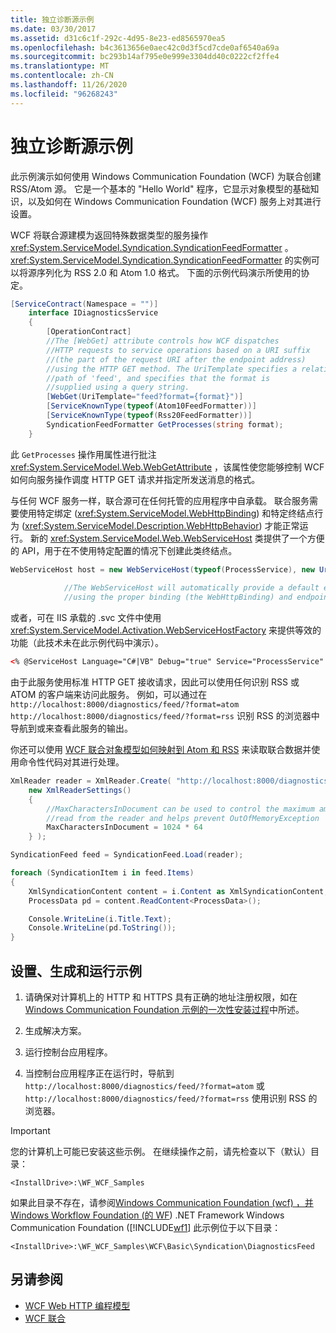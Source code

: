 ```yaml
---
title: 独立诊断源示例
ms.date: 03/30/2017
ms.assetid: d31c6c1f-292c-4d95-8e23-ed8565970ea5
ms.openlocfilehash: b4c3613656e0aec42c0d3f5cd7cde0af6540a69a
ms.sourcegitcommit: bc293b14af795e0e999e3304dd40c0222cf2ffe4
ms.translationtype: MT
ms.contentlocale: zh-CN
ms.lasthandoff: 11/26/2020
ms.locfileid: "96268243"
---
```

# <a name="stand-alone-diagnostics-feed-sample"></a>独立诊断源示例

此示例演示如何使用 Windows Communication Foundation (WCF) 为联合创建 RSS/Atom 源。 它是一个基本的 "Hello World" 程序，它显示对象模型的基础知识，以及如何在 Windows Communication Foundation (WCF) 服务上对其进行设置。  
  
 WCF 将联合源建模为返回特殊数据类型的服务操作 <xref:System.ServiceModel.Syndication.SyndicationFeedFormatter> 。 <xref:System.ServiceModel.Syndication.SyndicationFeedFormatter> 的实例可以将源序列化为 RSS 2.0 和 Atom 1.0 格式。 下面的示例代码演示所使用的协定。  
  
```csharp  
[ServiceContract(Namespace = "")]  
    interface IDiagnosticsService  
    {  
        [OperationContract]  
        //The [WebGet] attribute controls how WCF dispatches  
        //HTTP requests to service operations based on a URI suffix  
        //(the part of the request URI after the endpoint address)  
        //using the HTTP GET method. The UriTemplate specifies a relative  
        //path of 'feed', and specifies that the format is  
        //supplied using a query string.
        [WebGet(UriTemplate="feed?format={format}")]  
        [ServiceKnownType(typeof(Atom10FeedFormatter))]  
        [ServiceKnownType(typeof(Rss20FeedFormatter))]  
        SyndicationFeedFormatter GetProcesses(string format);  
    }  
```  
  
 此 `GetProcesses` 操作用属性进行批注 <xref:System.ServiceModel.Web.WebGetAttribute> ，该属性使您能够控制 WCF 如何向服务操作调度 HTTP GET 请求并指定所发送消息的格式。  
  
 与任何 WCF 服务一样，联合源可在任何托管的应用程序中自承载。 联合服务需要使用特定绑定 (<xref:System.ServiceModel.WebHttpBinding>) 和特定终结点行为 (<xref:System.ServiceModel.Description.WebHttpBehavior>) 才能正常运行。 新的 <xref:System.ServiceModel.Web.WebServiceHost> 类提供了一个方便的 API，用于在不使用特定配置的情况下创建此类终结点。  
  
```csharp  
WebServiceHost host = new WebServiceHost(typeof(ProcessService), new Uri("http://localhost:8000/diagnostics"));  
  
            //The WebServiceHost will automatically provide a default endpoint at the base address  
            //using the proper binding (the WebHttpBinding) and endpoint behavior (the WebHttpBehavior)  
```  
  
 或者，可在 IIS 承载的 .svc 文件中使用 <xref:System.ServiceModel.Activation.WebServiceHostFactory> 来提供等效的功能（此技术未在此示例代码中演示）。  
  
```xml
<% @ServiceHost Language="C#|VB" Debug="true" Service="ProcessService" %>
```
  
 由于此服务使用标准 HTTP GET 接收请求，因此可以使用任何识别 RSS 或 ATOM 的客户端来访问此服务。 例如，可以通过在 `http://localhost:8000/diagnostics/feed/?format=atom` `http://localhost:8000/diagnostics/feed/?format=rss` 识别 RSS 的浏览器中导航到或来查看此服务的输出。
  
 你还可以使用 [WCF 联合对象模型如何映射到 Atom 和 RSS](../feature-details/how-the-wcf-syndication-object-model-maps-to-atom-and-rss.md) 来读取联合数据并使用命令性代码对其进行处理。  
  
```csharp
XmlReader reader = XmlReader.Create( "http://localhost:8000/diagnostics/feed/?format=rss",
    new XmlReaderSettings()
    {
        //MaxCharactersInDocument can be used to control the maximum amount of data
        //read from the reader and helps prevent OutOfMemoryException
        MaxCharactersInDocument = 1024 * 64
    } );

SyndicationFeed feed = SyndicationFeed.Load(reader);

foreach (SyndicationItem i in feed.Items)
{
    XmlSyndicationContent content = i.Content as XmlSyndicationContent;
    ProcessData pd = content.ReadContent<ProcessData>();

    Console.WriteLine(i.Title.Text);
    Console.WriteLine(pd.ToString());
}
```
  
## <a name="set-up-build-and-run-the-sample"></a>设置、生成和运行示例
  
1. 请确保对计算机上的 HTTP 和 HTTPS 具有正确的地址注册权限，如在 [Windows Communication Foundation 示例的一次性安装过程](one-time-setup-procedure-for-the-wcf-samples.md)中所述。

2. 生成解决方案。

3. 运行控制台应用程序。

4. 当控制台应用程序正在运行时，导航到 `http://localhost:8000/diagnostics/feed/?format=atom` 或 `http://localhost:8000/diagnostics/feed/?format=rss` 使用识别 RSS 的浏览器。

> [!IMPORTANT]
> 您的计算机上可能已安装这些示例。 在继续操作之前，请先检查以下（默认）目录：
>
> `<InstallDrive>:\WF_WCF_Samples`
>
> 如果此目录不存在，请参阅[Windows Communication Foundation (wcf) ，并 Windows Workflow Foundation (的 WF](https://www.microsoft.com/download/details.aspx?id=21459)) .NET Framework Windows Communication Foundation ([!INCLUDE[wf1](../../../../includes/wf1-md.md)] 此示例位于以下目录：
>
> `<InstallDrive>:\WF_WCF_Samples\WCF\Basic\Syndication\DiagnosticsFeed`

## <a name="see-also"></a>另请参阅

- [WCF Web HTTP 编程模型](../feature-details/wcf-web-http-programming-model.md)
- [WCF 联合](../feature-details/wcf-syndication.md)
